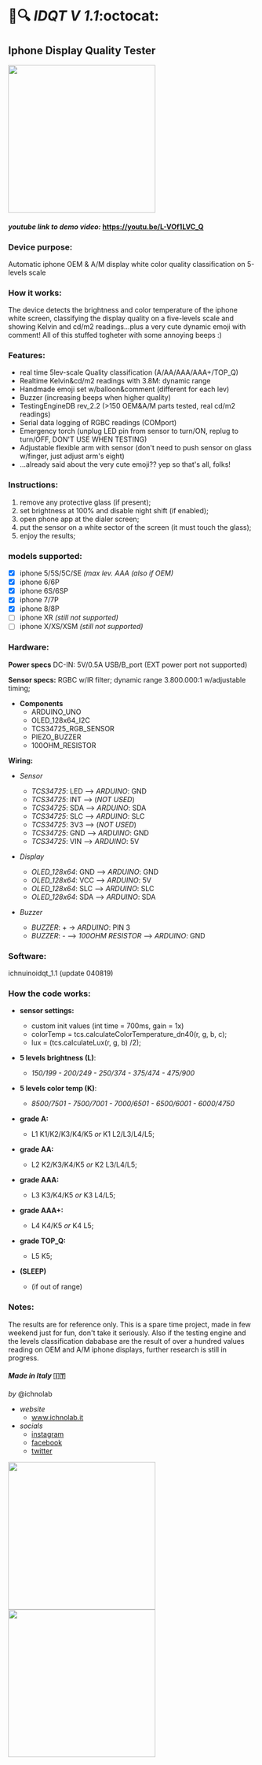 #  :iphone::mag: ***IDQT V 1.1***:octocat: 
## **Iphone Display Quality Tester**

<img src="https://scontent-mxp1-1.cdninstagram.com/vp/6cf9d5bb728e1ff2b5643d2e2bf81656/5D32CF72/t51.2885-15/e35/56374470_125597435198751_264366501058092392_n.jpg?_nc_ht=scontent-mxp1-1.cdninstagram.com" width="300" height="300" />

#### *youtube link to demo video:*  **https://youtu.be/L-VOf1LVC_Q**

### **Device purpose:** 
Automatic iphone OEM & A/M display white color quality classification on 5-levels scale

### **How it works:**
The device detects the brightness and color temperature of the iphone white screen, classifying the display quality on a five-levels scale and showing Kelvin and cd/m2 readings...plus a very cute dynamic emoji with comment! 
All of this stuffed togheter with some annoying beeps :) 

### **Features:**
- real time 5lev-scale Quality classification (A/AA/AAA/AAA+/TOP_Q)
- Realtime Kelvin&cd/m2 readings with 3.8M: dynamic range
- Handmade emoji set w/balloon&comment (different for each lev)
- Buzzer (increasing beeps when higher quality)
- TestingEngineDB rev_2.2 (>150 OEM&A/M parts tested, real cd/m2 readings)
- Serial data logging of RGBC readings (COMport)
- Emergency torch (unplug LED pin from sensor to turn/ON, replug to turn/OFF, DON'T USE WHEN TESTING)
- Adjustable flexible arm with sensor (don't need to push sensor on glass w/finger, just adjust arm's eight)
- ...already said about the very cute emoji?? yep so that's all, folks!

### **Instructions:** 
1. remove any protective glass (if present);
1. set  brightness at 100% and disable night shift (if enabled); 
1. open phone app at the dialer screen; 
1. put the sensor on a white sector of the screen (it must touch the glass);
1. enjoy the results;

### **models supported:**
- [x] iphone 5/5S/5C/SE *(max lev. AAA (also if OEM)*
- [x] iphone 6/6P
- [x] iphone 6S/6SP
- [x] iphone 7/7P
- [x] iphone 8/8P
- [ ] iphone XR     *(still not supported)*
- [ ] iphone X/XS/XSM *(still not supported)*

### **Hardware:** 

**Power specs**
DC-IN: 5V/0.5A USB/B_port (EXT power port not supported)
    
 **Sensor specs:**
RGBC w/IR filter; dynamic range 3.800.000:1 w/adjustable timing; 

- **Components**
  - ARDUINO_UNO
  - OLED_128x64_I2C
  - TCS34725_RGB_SENSOR
  - PIEZO_BUZZER
  - 100OHM_RESISTOR

 **Wiring:**
 
- *Sensor*
  - *TCS34725*: LED --> *ARDUINO*: GND
  - *TCS34725*: INT --> (*NOT USED*)
  - *TCS34725*: SDA --> *ARDUINO*: SDA
  - *TCS34725*: SLC --> *ARDUINO*: SLC
  - *TCS34725*: 3V3 --> (*NOT USED*)
  - *TCS34725*: GND --> *ARDUINO*: GND
  - *TCS34725*: VIN --> *ARDUINO*: 5V

- *Display*
  - *OLED_128x64*: GND --> *ARDUINO*: GND 
  - *OLED_128x64*: VCC --> *ARDUINO*: 5V
  - *OLED_128x64*: SLC --> *ARDUINO*: SLC
  - *OLED_128x64*: SDA --> *ARDUINO*: SDA

- *Buzzer*
  - *BUZZER*: + -> *ARDUINO*: PIN 3
  - *BUZZER*: - --> *100OHM RESISTOR* --> *ARDUINO*: GND
  

### **Software:** 
ichnuinoidqt_1.1 (update 040819)

### **How the code works:** 

- **sensor settings:**
  - custom init values (int time = 700ms, gain = 1x)
  - colorTemp = tcs.calculateColorTemperature_dn40(r, g, b, c);
  - lux = (tcs.calculateLux(r, g, b) /2);
  
  
- **5 levels brightness (L)**:  
  - *150/199 - 200/249 - 250/374 - 375/474 - 475/900*
- **5 levels color temp (K)**: 
  - *8500/7501 - 7500/7001 - 7000/6501 - 6500/6001 - 6000/4750*


- **grade A:**
  - L1 K1/K2/K3/K4/K5 *or*
K1 L2/L3/L4/L5;
- **grade AA:**
  - L2 K2/K3/K4/K5 *or* 
K2 L3/L4/L5;
- **grade AAA:**
  - L3 K3/K4/K5 *or* 
K3 L4/L5;
- **grade AAA+:**
  - L4 K4/K5 *or*
K4 L5;
- **grade TOP_Q:**
  - L5 K5;
- **(SLEEP)**
  - (if out of range)


### **Notes:** 
The results are for reference only. This is a spare time project, made in few weekend just for fun, don't take it seriously. Also if the testing engine and the levels classification dababase are the result of over a hundred values reading on OEM and A/M iphone displays, further research is still in progress.


#### *Made in Italy* :it:
*by* @ichnolab

- *website* 
  - www.ichnolab.it
- *socials*
  - [instagram](https://www.instagram.com/ichnolab/)
  - [facebook](https://www.facebook.com/ichnolab)
  - [twitter](https://twitter.com/ichnolab)


<img src="https://scontent-mxp1-1.cdninstagram.com/vp/5c130981eb8c1741a824d579f934b38a/5D380CC9/t51.2885-15/e35/55758150_369565443658852_4937224586675128474_n.jpg?_nc_ht=scontent-mxp1-1.cdninstagram.com" width="300" height="300" />

<img src="https://scontent-mxp1-1.cdninstagram.com/vp/5e053f664d1c2718ca9374a163da8b53/5D4D8312/t51.2885-15/e35/52829592_2590464110968167_1702059385461725751_n.jpg?_nc_ht=scontent-mxp1-1.cdninstagram.com" width="300" height="300" />



